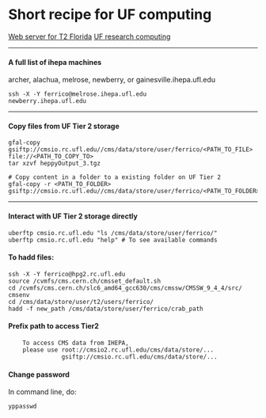 # Short recipe for UF computing 

[Web server for T2 Florida](http://tier2.ihepa.ufl.edu/)
[UF research computing](https://www.rc.ufl.edu)

--------------

#### A full list of ihepa machines
archer, alachua, melrose, newberry, or gainesville.ihepa.ufl.edu

```
ssh -X -Y ferrico@melrose.ihepa.ufl.edu
newberry.ihepa.ufl.edu
```

--------------

#### Copy files from UF Tier 2 storage
```
gfal-copy gsiftp://cmsio.rc.ufl.edu//cms/data/store/user/ferrico/<PATH_TO_FILE> file://<PATH_TO_COPY_TO>
tar xzvf heppyOutput_3.tgz

# Copy content in a folder to a existing folder on UF Tier 2
gfal-copy -r <PATH_TO_FOLDER> gsiftp://cmsio.rc.ufl.edu//cms/data/store/user/ferrico/<PATH_TO_FOLDER>
```
--------------

#### Interact with UF Tier 2 storage directly
```
uberftp cmsio.rc.ufl.edu "ls /cms/data/store/user/ferrico/"
uberftp cmsio.rc.ufl.edu "help" # To see available commands
```

#### To hadd files:
```
ssh -X -Y ferrico@hpg2.rc.ufl.edu
source /cvmfs/cms.cern.ch/cmsset_default.sh
cd /cvmfs/cms.cern.ch/slc6_amd64_gcc630/cms/cmssw/CMSSW_9_4_4/src/
cmsenv 
cd /cms/data/store/user/t2/users/ferrico/
hadd -f new_path /cms/data/store/user/ferrico/crab_path
```


#### Prefix path to access Tier2
```
    To access CMS data from IHEPA,
    please use root://cmsio2.rc.ufl.edu/cms/data/store/...
               gsiftp://cmsio.rc.ufl.edu/cms/data/store/...
```

#### Change password
In command line, do:
```
yppasswd
```
